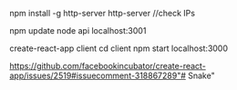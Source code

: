 npm install -g http-server
http-server
//check IPs

npm update
node api
localhost:3001

create-react-app client
cd client
npm start
localhost:3000

https://github.com/facebookincubator/create-react-app/issues/2519#issuecomment-318867289"# Snake" 
